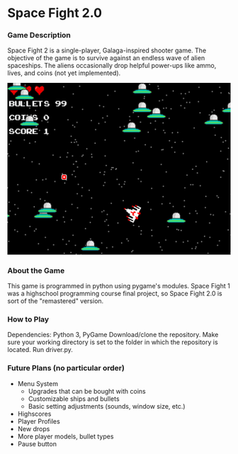 # Space Fight 2.0

### Game Description
Space Fight 2 is a single-player, Galaga-inspired shooter game. The objective of the game is to survive against an endless wave of alien spaceships. The aliens occasionally drop helpful power-ups like ammo, lives, and coins (not yet implemented).

![Screenshot One](/sf2/resources/images/sf2_screenshot1.png)

### About the Game
This game is programmed in python using pygame's modules. Space Fight 1 was a highschool programming course final project, so Space Fight 2.0 is sort of the "remastered" version.

### How to Play
Dependencies: Python 3, PyGame
Download/clone the repository. Make sure your working directory is set to the folder in which the repository is located. Run driver.py.

### Future Plans (no particular order)
* Menu System
  * Upgrades that can be bought with coins
  * Customizable ships and bullets
  * Basic setting adjustments (sounds, window size, etc.)
* Highscores
* Player Profiles
* New drops
* More player models, bullet types
* Pause button

